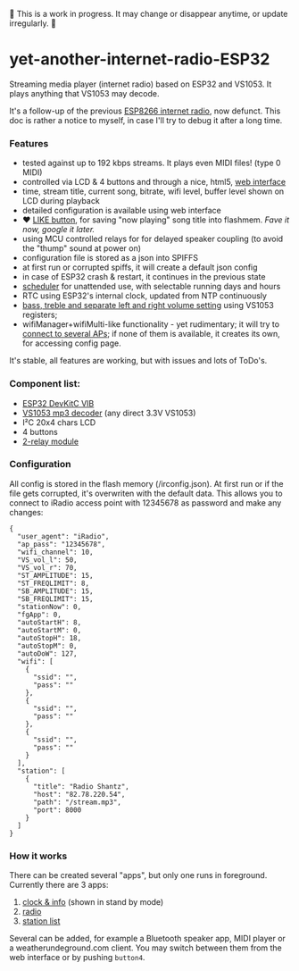 :baby: This is a work in progress. It may change or disappear anytime, or update irregularly. :baby:
# yet-another-internet-radio-ESP32
Streaming media player (internet radio) based on ESP32 and VS1053.
It plays anything that VS1053 may decode.

It's a follow-up of the previous [ESP8266 internet radio](https://github.com/pisicaverde/yet-another-internet-radio/), now defunct. 
This doc is rather a notice to myself, in case I'll try to debug it after a long time.

### Features ###
- tested against up to 192 kbps streams. It plays even MIDI files! (type 0 MIDI)
- controlled via LCD & 4 buttons and through a nice, html5, [web interface](https://raw.githubusercontent.com/pisicaverde/yet-another-internet-radio-ESP32/master/images/browser_status_page.jpg)
- time, stream title, current song, bitrate, wifi level, buffer level shown on LCD during playback
- detailed configuration is available using web interface
- :hearts: [LIKE button](https://raw.githubusercontent.com/pisicaverde/yet-another-internet-radio-ESP32/master/images/browser_liked.jpg), for saving "now playing" song title into flashmem. *Fave it now, google it later.*
- using MCU controlled relays for for delayed speaker coupling (to avoid the "thump" sound at power on)
- configuration file is stored as a json into SPIFFS
- at first run or corrupted spiffs, it will create a default json config
- in case of ESP32 crash & restart, it continues in the previous state
- [scheduler](https://raw.githubusercontent.com/pisicaverde/yet-another-internet-radio-ESP32/master/images/browser_scheduler.jpg) for unattended use, with selectable running days and hours
- RTC using ESP32's internal clock, updated from NTP continuously
- [bass, treble and separate left and right volume setting](https://raw.githubusercontent.com/pisicaverde/yet-another-internet-radio-ESP32/master/images/browser_audio_settings.jpg) using VS1053 registers;
- wifiManager+wifiMulti-like functionality - yet rudimentary;  it will try to [connect to several APs](https://raw.githubusercontent.com/pisicaverde/yet-another-internet-radio-ESP32/master/images/browser_wifi_settings.jpg); if none of them is available, it creates its own, for accessing config page.

It's stable, all features are working, but with issues and lots of ToDo's.

### Component list: ###
- [ESP32 DevKitC VIB](https://www.tme.eu/en/details/esp32-devkitc-vib/development-tools-for-data-transmission/espressif/) 
- [VS1053 mp3 decoder](https://www.tme.eu/en/details/mikroe-946/add-on-boards/mikroelektronika/mp3-click/) (any direct 3.3V VS1053)
- I²C 20x4 chars LCD
- 4 buttons
- [2-relay module](https://www.banggood.com/2-Channel-Relay-Module-12V-with-Optical-Coupler-Protection-Relay-Extended-Board-For-Arduino-MCU-p-1399427.html)

### Configuration ###
All config is stored in the flash memory (/irconfig.json). At first run or if the file gets corrupted, it's overwriten with the default data. This allows you to connect to iRadio access point with 12345678 as password and make any changes:
```
{
  "user_agent": "iRadio",
  "ap_pass": "12345678",
  "wifi_channel": 10,
  "VS_vol_l": 50,
  "VS_vol_r": 70,
  "ST_AMPLITUDE": 15,
  "ST_FREQLIMIT": 8,
  "SB_AMPLITUDE": 15,
  "SB_FREQLIMIT": 15,
  "stationNow": 0,
  "fgApp": 0,
  "autoStartH": 8,
  "autoStartM": 0,
  "autoStopH": 18,
  "autoStopM": 0,
  "autoDoW": 127,
  "wifi": [
    {
      "ssid": "",
      "pass": ""
    },
    {
      "ssid": "",
      "pass": ""
    },
    {
      "ssid": "",
      "pass": ""
    }
  ],
  "station": [
    {
      "title": "Radio Shantz",
      "host": "82.78.220.54",
      "path": "/stream.mp3",
      "port": 8000
    }
  ]
}
```
### How it works ###
There can be created several "apps", but only one runs in foreground. Currently there are 3 apps:
1) [clock & info](https://raw.githubusercontent.com/pisicaverde/yet-another-internet-radio-ESP32/master/images/lcd_clock.jpg) (shown in stand by mode)
2) [radio](https://raw.githubusercontent.com/pisicaverde/yet-another-internet-radio-ESP32/master/images/lcd_play.jpg)
3) [station list](https://raw.githubusercontent.com/pisicaverde/yet-another-internet-radio-ESP32/master/images/lcd_list.jpg)

Several can be added, for example a Bluetooth speaker app, MIDI player or a weatherundeground.com client.
You may switch between them from the web interface or by pushing `button4`.
